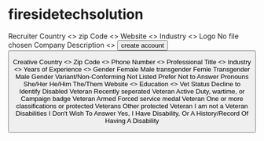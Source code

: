 # firesidetechsolution


Recruiter
    Country
    <>
    zip Code
    <>
    Website
    <>
    Industry
    <>
    Logo
    <choose file> No file chosen
    Company Description
    <>
    <button>create account<button>


Creative
    Country
    <>
    Zip Code 
    <>
    Phone Number
    <>
    Professional Title
    <>
    Industry
    <>
    Years of Experience
    <>
    Gender
        Female
        Male
        transgender Femle
        Transgender Male
        Gender Variant/Non-Conforming
        Not Listed
        Prefer Not to Answer
    Pronouns
        She/Her
        He/Him
        The/Them
    Website
    <>
    Education
    <>
    Vet Status
        Decline to Identify
        Disabled Veteran
        Recently seperated Veteran
        Active Duty, wartime, or Campaign badge Veteran
        Armed Forced service medal Veteran
        One or more classifications or protected Veterans
        Other protected Veteran
        I am not a Veteran
    Disabilities
        I Don't Wish To Answer
        Yes, I Have Disability, Or A History/Record Of Having A Disability
